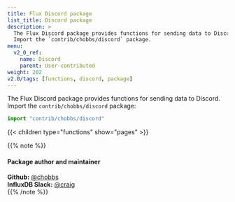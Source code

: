 ```yaml
---
title: Flux Discord package
list_title: Discord package
description: >
  The Flux Discord package provides functions for sending data to Discord.
  Import the `contrib/chobbs/discord` package.
menu:
  v2_0_ref:
    name: Discord
    parent: User-contributed
weight: 202
v2.0/tags: [functions, discord, package]
---
```


The Flux Discord package provides functions for sending data to Discord.
Import the `contrib/chobbs/discord` package:

```js
import "contrib/chobbs/discord"
```

{{< children type="functions" show="pages" >}}

{{% note %}}
#### Package author and maintainer
**Github:** [@chobbs](https://github.com/chobbs)  
**InfluxDB Slack:** [@craig](https://influxdata.com/slack)  
{{% /note %}}
